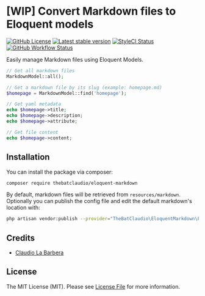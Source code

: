 # [WIP] Convert Markdown files to Eloquent models

<p>
  <a href="https://raw.githubusercontent.com/thebatclaudio/eloquent-markdown/LICENSE"><img src="https://img.shields.io/badge/license-MIT-blue.svg" alt="GitHub License" /></a>
  <a href="https://packagist.org/packages/thebatclaudio/eloquent-markdown"><img src="https://img.shields.io/packagist/v/thebatclaudio/eloquent-markdown.svg" alt="Latest stable version" /></a>
  <a href="https://styleci.io/repos/792520425"><img src="https://styleci.io/repos/792520425/shield" alt="StyleCI Status" /></a>
  <a href="https://img.shields.io/github/actions/workflow/status/thebatclaudio/laravel-eloquent-markdown/tests.yml?branch=main&label=tests&style=flat-square"><img src="https://img.shields.io/github/actions/workflow/status/thebatclaudio/laravel-eloquent-markdown/tests.yml?branch=main&label=tests&style=flat-square" alt="GitHub Workflow Status" /></a>
</p>

Easily manage Markdown files using Eloquent Models.

```php
// Get all markdown files
MarkdownModel::all();

// Get a markdown file by its slug (example: homepage.md)
$homepage = MarkdownModel::find('homepage');

// Get yaml metadata
echo $homepage->title;
echo $homepage->description;
echo $homepage->attribute;

// Get file content
echo $homepage->content;
```

## Installation

You can install the package via composer:

```bash
composer require thebatclaudio/eloquent-markdown
```

By default, markdown files will be retrieved from `resources/markdown`. Optionally you can publish the config file and
edit the default markdown's location with:

```bash
php artisan vendor:publish --provider="TheBatClaudio\EloquentMarkdown\Providers\EloquentMarkdownServiceProvider" --tag="config"
```

## Credits

- [Claudio La Barbera](https://github.com/thebatclaudio)

## License

The MIT License (MIT). Please see [License File](LICENSE.md) for more information.